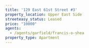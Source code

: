 ```yaml
---
title: '129 East 61st Street #3'
property_location: Upper East Side
streeteasy_status: Leased
price: "10000"
agents:
  - /agents/garfield/francis-o-shea
property_type: Apartment
---
```


